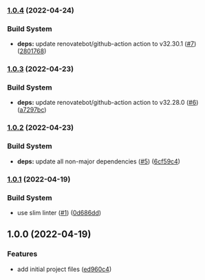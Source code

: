 ### [1.0.4](https://github.com/AkiKanellis/homelab/compare/v1.0.3...v1.0.4) (2022-04-24)


### Build System

* **deps:** update renovatebot/github-action action to v32.30.1 ([#7](https://github.com/AkiKanellis/homelab/issues/7)) ([2801768](https://github.com/AkiKanellis/homelab/commit/28017689945374ed33aaabcaa9a725287ea00afd))

### [1.0.3](https://github.com/AkiKanellis/homelab/compare/v1.0.2...v1.0.3) (2022-04-23)


### Build System

* **deps:** update renovatebot/github-action action to v32.28.0 ([#6](https://github.com/AkiKanellis/homelab/issues/6)) ([a7297bc](https://github.com/AkiKanellis/homelab/commit/a7297bcbc25212214c2a74ee077b8629d56b37be))

### [1.0.2](https://github.com/AkiKanellis/homelab/compare/v1.0.1...v1.0.2) (2022-04-23)


### Build System

* **deps:** update all non-major dependencies ([#5](https://github.com/AkiKanellis/homelab/issues/5)) ([6cf59c4](https://github.com/AkiKanellis/homelab/commit/6cf59c499f0173084902587676ea1330c2be7cfe))

### [1.0.1](https://github.com/AkiKanellis/homelab/compare/v1.0.0...v1.0.1) (2022-04-19)


### Build System

* use slim linter ([#1](https://github.com/AkiKanellis/homelab/issues/1)) ([0d686dd](https://github.com/AkiKanellis/homelab/commit/0d686dd22556b61ae0e16a2647b3d45e41a81221))

## 1.0.0 (2022-04-19)


### Features

* add initial project files ([ed960c4](https://github.com/AkiKanellis/homelab/commit/ed960c476e96e4ca9fa866e1d571748750bec92e))
